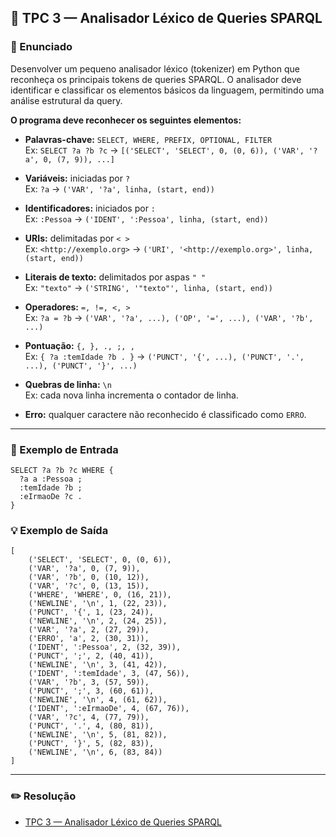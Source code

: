 ## 📝 TPC 3 — Analisador Léxico de Queries SPARQL
### 📌 Enunciado

Desenvolver um pequeno analisador léxico (tokenizer) em Python que reconheça os principais tokens de queries SPARQL. O analisador deve identificar e classificar os elementos básicos da linguagem, permitindo uma análise estrutural da query.

**O programa deve reconhecer os seguintes elementos:**

- **Palavras-chave:** `SELECT, WHERE, PREFIX, OPTIONAL, FILTER`<br>
Ex: `SELECT ?a ?b ?c` → `[('SELECT', 'SELECT', 0, (0, 6)), ('VAR', '?a', 0, (7, 9)), ...]`

- **Variáveis:** iniciadas por `?`<br>
Ex: `?a` → `('VAR', '?a', linha, (start, end))`

- **Identificadores:** iniciados por `:`<br>
Ex: `:Pessoa` → `('IDENT', ':Pessoa', linha, (start, end))`

- **URIs:** delimitadas por `< >`<br>
Ex: `<http://exemplo.org>` → `('URI', '<http://exemplo.org>', linha, (start, end))`

- **Literais de texto:** delimitados por aspas `" "`<br>
Ex: `"texto"` → `('STRING', '"texto"', linha, (start, end))`

- **Operadores:** `=, !=, <, >`<br>
Ex: `?a = ?b` → `('VAR', '?a', ...), ('OP', '=', ...), ('VAR', '?b', ...)`

- **Pontuação:** `{, }, ., ;, ,`<br>
Ex: `{ ?a :temIdade ?b . }` → `('PUNCT', '{', ...), ('PUNCT', '.', ...), ('PUNCT', '}', ...)`

- **Quebras de linha:** `\n`<br>
Ex: cada nova linha incrementa o contador de linha.

- **Erro:** qualquer caractere não reconhecido é classificado como `ERRO`.

---

### 🧩 Exemplo de Entrada
```
SELECT ?a ?b ?c WHERE {
  ?a a :Pessoa ;
  :temIdade ?b ;
  :eIrmaoDe ?c .
}
```

### 💡 Exemplo de Saída
```
[
    ('SELECT', 'SELECT', 0, (0, 6)),
    ('VAR', '?a', 0, (7, 9)),
    ('VAR', '?b', 0, (10, 12)),
    ('VAR', '?c', 0, (13, 15)),
    ('WHERE', 'WHERE', 0, (16, 21)),
    ('NEWLINE', '\n', 1, (22, 23)),
    ('PUNCT', '{', 1, (23, 24)),
    ('NEWLINE', '\n', 2, (24, 25)),
    ('VAR', '?a', 2, (27, 29)),
    ('ERRO', 'a', 2, (30, 31)),
    ('IDENT', ':Pessoa', 2, (32, 39)),
    ('PUNCT', ';', 2, (40, 41)),
    ('NEWLINE', '\n', 3, (41, 42)),
    ('IDENT', ':temIdade', 3, (47, 56)),
    ('VAR', '?b', 3, (57, 59)),
    ('PUNCT', ';', 3, (60, 61)),
    ('NEWLINE', '\n', 4, (61, 62)),
    ('IDENT', ':eIrmaoDe', 4, (67, 76)),
    ('VAR', '?c', 4, (77, 79)),
    ('PUNCT', '.', 4, (80, 81)),
    ('NEWLINE', '\n', 5, (81, 82)),
    ('PUNCT', '}', 5, (82, 83)),
    ('NEWLINE', '\n', 6, (83, 84))
]
```
---

### ✏️ Resolução

- [TPC 3 — Analisador Léxico de Queries SPARQL](tpc3.ipynb)
